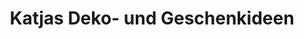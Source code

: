 ---
title: "Katjas Deko- und Geschenkideen"
url: /kirn/katjas-deko-und-geschenkideen/
shop: Raumausstattung
---